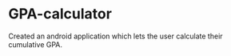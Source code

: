 # GPA-calculator
 Created an android application which lets the user calculate their cumulative GPA.
